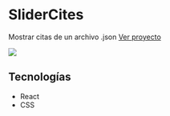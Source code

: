 # SliderCites
Mostrar citas de un archivo .json [Ver proyecto](https://project-ana.netlify.app/)

<img src="https://i.postimg.cc/sXysqNGJ/Captura-web-19-10-2022-231127-project-ana-netlify-app.jpg">

## Tecnologías
- React
- CSS
